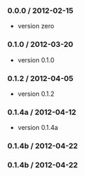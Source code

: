 ### 0.0.0 / 2012-02-15

 - version zero

 ### 0.1.0 / 2012-03-20

 - version 0.1.0

 ### 0.1.2 / 2012-04-05

 - version 0.1.2

 ### 0.1.4a / 2012-04-12

  - version 0.1.4a

 ### 0.1.4b / 2012-04-22

  ### 0.1.4b / 2012-04-22